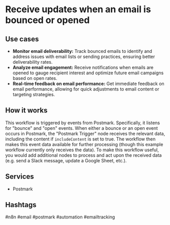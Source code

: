 # Receive updates when an email is bounced or opened

## Use cases

*   **Monitor email deliverability:** Track bounced emails to identify and address issues with email lists or sending practices, ensuring better deliverability rates.
*   **Analyze email engagement:** Receive notifications when emails are opened to gauge recipient interest and optimize future email campaigns based on open rates.
*   **Real-time feedback on email performance:** Get immediate feedback on email performance, allowing for quick adjustments to email content or targeting strategies.

## How it works

This workflow is triggered by events from Postmark. Specifically, it listens for "bounce" and "open" events. When either a bounce or an open event occurs in Postmark, the "Postmark Trigger" node receives the relevant data, including the content if `includeContent` is set to true.  The workflow then makes this event data available for further processing (though this example workflow currently only receives the data).  To make this workflow useful, you would add additional nodes to process and act upon the received data (e.g. send a Slack message, update a Google Sheet, etc.).

## Services

*   Postmark

## Hashtags

#n8n #email #postmark #automation #emailtracking
